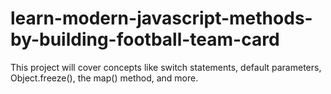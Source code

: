 # learn-modern-javascript-methods-by-building-football-team-card
 This project will cover concepts like switch statements, default parameters, Object.freeze(), the map() method, and more.
